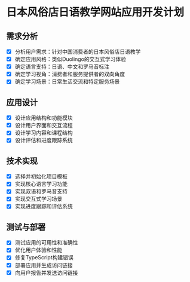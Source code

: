 # 日本风俗店日语教学网站应用开发计划

## 需求分析
- [x] 分析用户需求：针对中国消费者的日本风俗店日语教学
- [x] 确定应用风格：类似Duolingo的交互式学习体验
- [x] 确定语言支持：日语、中文和罗马音标注
- [x] 确定学习视角：消费者和服务提供者的双向角度
- [x] 确定学习场景：日常生活交流和特定服务场景

## 应用设计
- [x] 设计应用结构和功能模块
- [x] 设计用户界面和交互流程
- [x] 设计学习内容和课程结构
- [x] 设计评估和进度跟踪系统

## 技术实现
- [x] 选择并初始化项目模板
- [x] 实现核心语言学习功能
- [x] 实现双语和罗马音支持
- [x] 实现交互式学习场景
- [x] 实现进度跟踪和评估系统

## 测试与部署
- [x] 测试应用的可用性和准确性
- [x] 优化用户体验和性能
- [x] 修复TypeScript构建错误
- [x] 部署应用并生成访问链接
- [x] 向用户报告并发送访问链接

